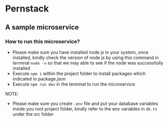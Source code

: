 # Pernstack
## A sample microservice

### How to run this microservice?
- Please make sure you have installed node js in your system, once installed, kindly check the version of node js by using this command in terminal `node -v` so that we may able to see if the node was successfully installed
- Execute `npm i` within the project folder to install packages which indicated in package.json
- Execute `npm run dev` in the terminal to run the microservice

NOTE:
- Please make sure you create `.env` file and put your database variables inside you root project folder, kindly refer to the env variables in `db.ts` under the src folder

